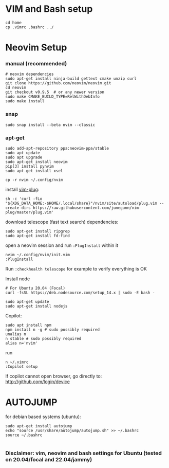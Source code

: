
# VIM and Bash setup
```
cd home
cp .vimrc .bashrc ../
```

# Neovim Setup
### manual (recommended)
```
# neovim dependencies
sudo apt-get install ninja-build gettext cmake unzip curl
git clone https://github.com/neovim/neovim.git
cd neovim
git checkout v0.9.5  # or any newer version
sudo make CMAKE_BUILD_TYPE=RelWithDebInfo
sudo make install
```
### snap
```
sudo snap install --beta nvim --classic 
```
### apt-get
```
sudo add-apt-repository ppa:neovim-ppa/stable
sudo apt update
sudo apt upgrade
sudo apt-get install neovim
pip[3] install pynvim
sudo apt-get install xsel
```

```
cp -r nvim ~/.config/nvim
```

install [vim-plug](https://github.com/junegunn/vim-plug):
```
sh -c 'curl -fLo "${XDG_DATA_HOME:-$HOME/.local/share}"/nvim/site/autoload/plug.vim --create-dirs https://raw.githubusercontent.com/junegunn/vim-plug/master/plug.vim'
```

download telescope (fast text search) dependencies:

```
sudo apt-get install ripgrep
sudo apt-get install fd-find
```

open a neovim session and run `:PlugInstall` within it
```
nvim ~/.config/nvim/init.vim
:PlugInstall
```
Run `:checkhealth telescope` for example to verify everything is OK

Install node
```
# For Ubuntu 20.04 (Focal)
curl -fsSL https://deb.nodesource.com/setup_14.x | sudo -E bash -

sudo apt-get update
sudo apt-get install nodejs
```

Copilot:
```
sudo apt install npm
npm install n -g # sudo possibly required
unalias n
n stable # sudo possibly required
alias n='nvim'
```
run
```
n ~/.vimrc
:Copilot setup
```
If copilot cannot open browser, go directly to: http://github.com/login/device

# AUTOJUMP 
for debian based systems (ubuntu):
```
sudo apt-get install autojump
echo "source /usr/share/autojump/autojump.sh" >> ~/.bashrc 
source ~/.bashrc
```

#  
### Disclaimer: vim, neovim and bash settings for Ubuntu (tested on 20.04/focal and 22.04/jammy)

